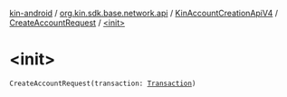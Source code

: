 [kin-android](../../../index.md) / [org.kin.sdk.base.network.api](../../index.md) / [KinAccountCreationApiV4](../index.md) / [CreateAccountRequest](index.md) / [&lt;init&gt;](./-init-.md)

# &lt;init&gt;

`CreateAccountRequest(transaction: `[`Transaction`](../../../org.kin.sdk.base.models.solana/-transaction/index.md)`)`